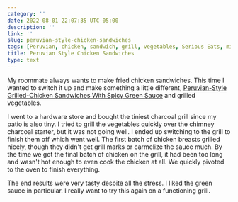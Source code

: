```yaml
---
category: ''
date: 2022-08-01 22:07:35 UTC-05:00
description: ''
link: ''
slug: peruvian-style-chicken-sandwiches
tags: [Peruvian, chicken, sandwich, grill, vegetables, Serious Eats, mistake]
title: Peruvian Style Chicken Sandwiches
type: text
---
```


My roommate always wants to make fried chicken sandwiches.
This time I wanted to switch it up and make something a little different, [Peruvian-Style Grilled-Chicken Sandwiches With Spicy Green Sauce](https://www.seriouseats.com/peruvian-style-grilled-chicken-sandwiches-recipe) and grilled vegetables.

I went to a hardware store and bought the tiniest charcoal grill since my patio is also tiny.
I tried to grill the vegetables quickly over the chimney charcoal starter, but it was not going well.
I ended up switching to the grill to finish them off which went well.
The first batch of chicken breasts grilled nicely, though they didn't get grill marks or carmelize the sauce much.
By the time we got the final batch of chicken on the grill, it had been too long and wasn't hot enough to even cook the chicken at all.
We quickly pivoted to the oven to finish everything.

The end results were very tasty despite all the stress.
I liked the green sauce in particular.
I really want to try this again on a functioning grill.